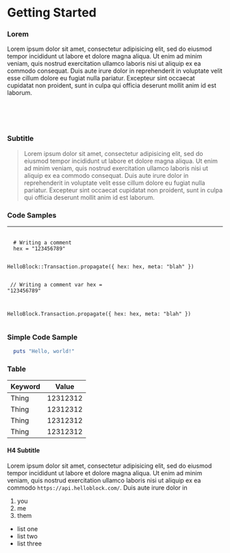 Getting Started
===============

### Lorem

Lorem ipsum dolor sit amet, consectetur adipisicing elit, sed do eiusmod tempor incididunt ut labore et dolore magna aliqua. Ut enim ad minim veniam, quis nostrud exercitation ullamco laboris nisi ut aliquip ex ea commodo consequat. Duis aute irure dolor in reprehenderit in voluptate velit esse cillum dolore eu fugiat nulla pariatur. Excepteur sint occaecat cupidatat non proident, sunt in culpa qui officia deserunt mollit anim id est laborum.

<br><br><br>

### Subtitle

> Lorem ipsum dolor sit amet, consectetur adipisicing elit, sed do eiusmod
> tempor incididunt ut labore et dolore magna aliqua. Ut enim ad minim veniam,
> quis nostrud exercitation ullamco laboris nisi ut aliquip ex ea commodo
> consequat. Duis aute irure dolor in reprehenderit in voluptate velit esse
> cillum dolore eu fugiat nulla pariatur. Excepteur sint occaecat cupidatat non
> proident, sunt in culpa qui officia deserunt mollit anim id est laborum.

### Code Samples

----

<tabset>
  <tab heading="ruby">
    <pre>
      <code class="ruby" hljs>
  # Writing a comment
  hex = "123456789"

  HelloBlock::Transaction.propagate({
    hex: hex,
    meta: "blah"
  })
      </code>
    </pre>
  </tab>
  <tab heading="javascript">
    <pre>
      <code class="javascript" hljs>
  // Writing a comment
  var hex = "123456789"

  HelloBlock.Transaction.propagate({
  hex: hex,
  meta: "blah"
  })
      </code>
    </pre>
  </tab>
</tabset>

### Simple Code Sample


```ruby
  puts "Hello, world!"
```

### Table

| Keyword | Value    |
| ------- | -------- |
| Thing   | 12312312 |
| Thing   | 12312312 |
| Thing   | 12312312 |
| Thing   | 12312312 |

#### H4 Subtitle

Lorem ipsum dolor sit amet, consectetur adipisicing elit, sed do eiusmod
tempor incididunt ut labore et dolore magna aliqua. Ut enim ad minim veniam,
quis nostrud exercitation ullamco laboris nisi ut aliquip ex ea commodo
`https://api.helloblock.com/`. Duis aute irure dolor in

1. you
2. me
3. them


- list one
- list two
- list three
